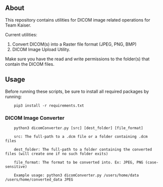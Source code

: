 ## About
This repository contains utilities for DICOM image related operations for Team Kaiser.

Current utilities:
1. Convert DICOM(s) into a Raster file format (JPEG, PNG, BMP)
2. DICOM Image Upload Utility.

Make sure you have the read and write permissions to the folder(s) that contain the DICOM files.

## Usage

Before running these scripts, be sure to install all required packages by running:
```
    pip3 install -r requirements.txt
```

### DICOM Image Converter

```
    python3 dicomConverter.py [src] [dest_folder] [file_format]

    src: The full-path to a .dcm file or a folder containing .dcm files

    dest_folder: The full-path to a folder containing the converted files (will create one if no such folder exits)

    file_format: The format to be converted into. Ex: JPEG, PNG (case-sensitive)

    Example usage: python3 dicomConverter.py /users/home/data /users/home/converted_data JPEG
```


